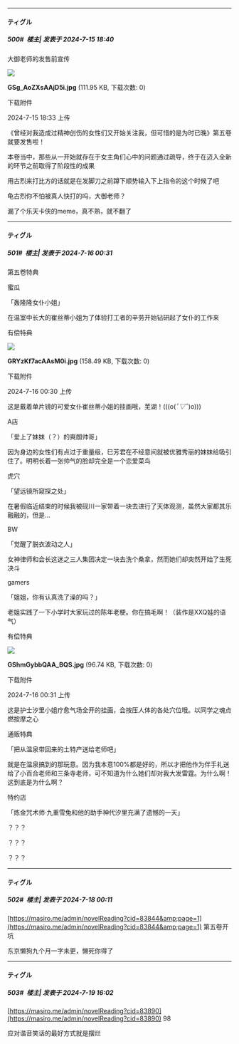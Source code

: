 ﻿
*****

####  ティグル  
##### 500#         楼主| 发表于 2024-7-15 18:40

大御老师的发售前宣传

<img src="https://img.saraba1st.com/forum/202407/15/183302ca1pcgioiafieohh.jpg" referrerpolicy="no-referrer">

<strong>GSg_AoZXsAAjD5i.jpg</strong> (111.95 KB, 下载次数: 0)

下载附件

2024-7-15 18:33 上传

《曾经对我造成过精神创伤的女性们又开始关注我，但可惜的是为时已晚》第五卷就要发售啦！

本卷当中，那些从一开始就存在于女主角们心中的问题通过疏导，终于在迈入全新的环节之前取得了阶段性的成果

用古烈来打比方的话就是在发脚刀之前蹲下顺势输入下上指令的这个时候了吧

龟古烈你不怕被真人快打的吗，大御老师？

漏了个乐天卡侠的meme，真不熟，就不翻了


*****

####  ティグル  
##### 501#         楼主| 发表于 2024-7-16 00:31

第五卷特典

蜜瓜

「轰隆隆女仆小姐」

在温室中长大的崔丝蒂小姐为了体验打工者的辛劳开始钻研起了女仆的工作来

有偿特典

<img src="https://img.saraba1st.com/forum/202407/16/003042h0nuxs0f0mzuhruz.jpg" referrerpolicy="no-referrer">

<strong>GRYzKf7acAAsM0i.jpg</strong> (158.49 KB, 下载次数: 0)

下载附件

2024-7-16 00:30 上传

这是戴着单片镜的可爱女仆崔丝蒂小姐的挂画哦，芜湖！(((o(*ﾟ▽ﾟ*)o)))

A店

「爱上了妹妹（？）的爽朗帅哥」

因为身边的女性们有点过于重量级，巳芳君在不经意间就被优雅秀丽的妹妹给吸引住了。明明长着一张帅气的脸却完全是一个恋爱菜鸟

虎穴

「望远镜所窥探之处」

在暑假临近结束的时候我被砚川一家带着一块去进行了天体观测，虽然大家都其乐融融的，但是...

BW

「觉醒了脱衣波动之人」

女神律师和会长这迷之三人集团决定一块去洗个桑拿，然而她们却突然开始了生死决斗

gamers

「姐姐，你有认真洗了澡的吗？」

老姐实践了一下小学时大家玩过的陈年老梗。你在搞毛啊！（装作是XXQ娃的语气）

有偿特典

<img src="https://img.saraba1st.com/forum/202407/16/003130tegbsmoisgrg6u6r.jpg" referrerpolicy="no-referrer">

<strong>GShmGybbQAA_BQS.jpg</strong> (96.74 KB, 下载次数: 0)

下载附件

2024-7-16 00:31 上传

这是护士汐里小姐疗愈气场全开的挂画，会按压人体的各处穴位哦。以同学之魂点燃按摩之心

通贩特典

「把从温泉带回来的土特产送给老师吧」

就是在温泉搞到的那玩意。因为我本意100%都是好的，所以才把他作为伴手礼送给了小百合老师和三条寺老师，可不知道为什么她们却对我大发雷霆。为什么啊！这到底是为什么啊？

特约店

「炼金咒术师·九重雪兔和他的助手神代汐里充满了遗憾的一天」

？？？

？？？

？？？


*****

####  ティグル  
##### 502#         楼主| 发表于 2024-7-18 00:11

[https://masiro.me/admin/novelReading?cid=83844&amp;page=1](https://masiro.me/admin/novelReading?cid=83844&amp;page=1) 第五卷开坑

东京懒狗九个月一字未更，懒死你得了


*****

####  ティグル  
##### 503#         楼主| 发表于 2024-7-19 16:02

[https://masiro.me/admin/novelReading?cid=83890](https://masiro.me/admin/novelReading?cid=83890) 98

应对谐音笑话的最好方式就是摆烂

